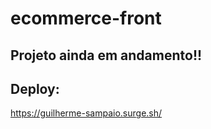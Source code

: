 # ecommerce-front

## Projeto ainda em andamento!!

## Deploy: 
https://guilherme-sampaio.surge.sh/

